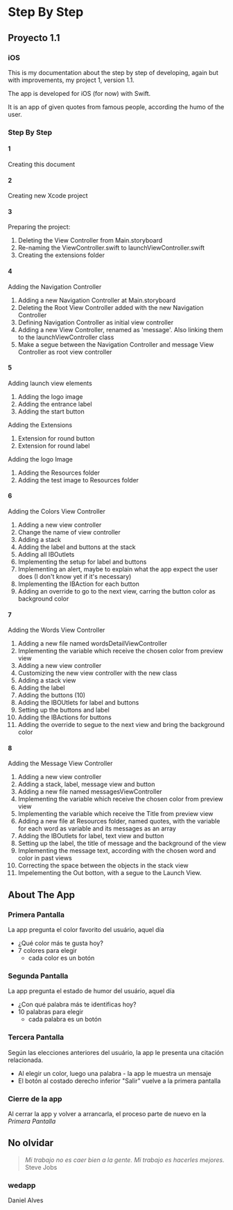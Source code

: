 # Step By Step
## Proyecto 1.1
### iOS

This is my documentation about the step by step of developing, again but with improvements, my project 1, version 1.1.

The app is developed for iOS (for now) with Swift.

It is an app of given quotes from famous people, according the humo of the user.

### Step By Step
#### 1
Creating this document

#### 2
Creating new Xcode project

#### 3
Preparing the project:

1. Deleting the View Controller from Main.storyboard
2. Re-naming the ViewController.swift to launchViewController.swift
3. Creating the extensions folder

#### 4
Adding the Navigation Controller

1. Adding a new Navigation Controller at Main.storyboard
2. Deleting the Root View Controller added with the new Navigation Controller
3. Defining Navigation Controller as initial view controller
4. Adding a new View Controller, renamed as 'message'. Also linking them to the launchViewController class
5. Make a segue between the Navigation Controller and message View Controller as root view controller

#### 5
Adding launch view elements

1. Adding the logo image
2. Adding the entrance label
3. Adding the start button

Adding the Extensions

1. Extension for round button
2. Extension for round label

Adding the logo Image

1. Adding the Resources folder
2. Adding the test image to Resources folder

#### 6
Adding the Colors View Controller

1. Adding a new view controller
2. Change the name of view controller
3. Adding a stack
4. Adding the label and buttons at the stack
5. Adding all IBOutlets
6. Implementing the setup for label and buttons
7. Implementing an alert, maybe to explain what the app expect the user does (I don't know yet if it's necessary)
8. Implementing the IBAction for each button
9. Adding an override to go to the next view, carring the button color as background color

#### 7
Adding the Words View Controller

1. Adding a new file named wordsDetailViewController
2. Implementing the variable which receive the chosen color from preview view
3. Adding a new view controller
4. Customizing the new view controller with the new class
5. Adding a stack view
6. Adding the label
7. Adding the buttons (10)
8. Adding the IBOUtlets for label and buttons
9. Setting up the buttons and label
10. Adding the IBActions for buttons
11. Adding the override to segue to the next view and bring the background color

#### 8
Adding the Message View Controller

1. Adding a new view controller
2. Adding a stack, label, message view and button
3. Adding a new file named messagesViewController
4. Implementing the variable which receive the chosen color from preview view
5. Implementing the variable which receive the Title from preview view
6. Adding a new file at Resources folder, named quotes, with the variable for each word as variable and its messages as an array
7. Adding the IBOutlets for label, text view and button
8. Setting up the label, the title of message and the background of the view
9. Implementing the message text, according with the chosen word and color in past views
10. Correcting the space between the objects in the stack view
11. Impelementing the Out botton, with a segue to the Launch View.



## About The App
### Primera Pantalla

La app pregunta el color favorito del usuário, aquel día

* ¿Qué color más te gusta hoy?
* 7 colores para elegir
	* cada color es un botón

### Segunda Pantalla

La app pregunta el estado de humor del usuário, aquel día

* ¿Con qué palabra más te identificas hoy?
* 10 palabras para elegir
	* cada palabra es un botón

### Tercera Pantalla

Según las elecciones anteriores del usuário, la app le presenta una citación relacionada.

* Al elegir un color, luego una palabra - la app le muestra un mensaje
* El botón al costado derecho inferior "Salir" vuelve a la primera pantalla

### Cierre de la app

Al cerrar la app y volver a arrancarla, el proceso parte de nuevo en la *Primera Pantalla* 

## No olvidar
> *Mi trabajo no es caer bien a la gente. Mi trabajo es hacerles mejores.* Steve Jobs

### wedapp
Daniel Alves